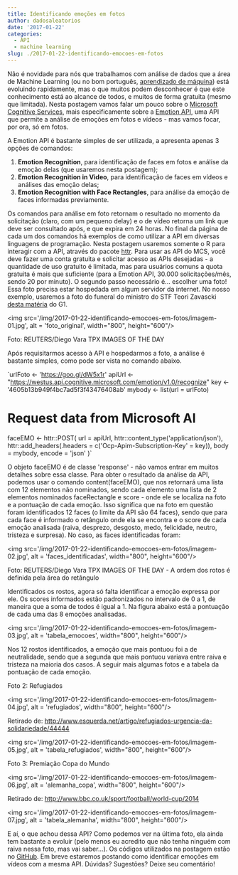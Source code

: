 ```yaml
---
title: Identificando emoções em fotos
author: dadosaleatorios
date: '2017-01-22'
categories:
  - API
  - machine learning
slug: ./2017-01-22-identificando-emocoes-em-fotos
---
```


Não é novidade para nós que trabalhamos com análise de dados que a área de Machine Learning (ou no bom português, [aprendizado de máquina](https://pt.wikipedia.org/wiki/Aprendizado_de_m%C3%A1quina)) está evoluindo rapidamente, mas o que muitos podem desconhecer é que este conhecimento está ao alcance de todos, e muitos de forma gratuita (mesmo que limitada). Nesta postagem vamos falar um pouco sobre o [Microsoft Cognitive Services](https://www.microsoft.com/cognitive-services/en-us/), mais especificamente sobre a [Emotion API](https://www.microsoft.com/cognitive-services/en-us/emotion-api), uma API que permite a análise de emoções em fotos e vídeos - mas vamos focar, por ora, só em fotos.

A Emotion API é bastante simples de ser utilizada, a apresenta apenas 3 opções de comandos:

  1. **Emotion Recognition**, para identificação de faces em fotos e análise da emoção delas (que usaremos nesta postagem);
  2. **Emotion Recognition in Video**, para identificação de faces em vídeos e análises das emoção delas;
  3. **Emotion Recognition with Face Rectangles**, para análise da emoção de faces informadas previamente.

Os comandos para análise em foto retornam o resultado no momento da solicitação (claro, com um pequeno delay) e o de vídeo retorna um link que deve ser consultado após, e que expira em 24 horas. No final da página de cada um dos comandos há exemplos de como utilizar a API em diversas linguagens de programação. Nesta postagem usaremos somente o R para interagir com a API, através do pacote [httr](https://cran.r-project.org/web/packages/httr/index.html). Para usar as API do MCS, você deve fazer uma conta gratuita e solicitar acesso as APIs desejadas - a quantidade de uso gratuito é limitada, mas para usuários comuns a quota gratuita é mais que suficiente (para a Emotion API, 30.000 solicitações/mês, sendo 20 por minuto). O segundo passo necessário é... escolher uma foto! Essa foto precisa estar hospedada em algum servidor da internet. No nosso exemplo, usaremos a foto do funeral do ministro do STF Teori Zavascki [desta matéria](http://g1.globo.com/politica/noticia/so-depois-que-houver-a-indicacao-do-relator-diz-temer-sobre-nomear-substituto-de-teori.ghtml) do G1.

<img src='/img/2017-01-22-identificando-emocoes-em-fotos/imagem-01.jpg', alt = 'foto_original', width="800", height="600"/>

Foto: REUTERS/Diego Vara TPX IMAGES OF THE DAY

Após requisitarmos acesso à API e hospedarmos a foto, a análise é bastante simples, como pode ser vista no comando abaixo.

`urlFoto <- 'https://goo.gl/dW5x1r'
apiUrl <- "https://westus.api.cognitive.microsoft.com/emotion/v1.0/recognize"
key <- '4605b13b949f4bc7ad5f3f43476408ab'
mybody <- list(url = urlFoto)
# Request data from Microsoft AI
faceEMO <- httr::POST(
  url = apiUrl,
  httr::content_type('application/json'),
  httr::add_headers(.headers = c('Ocp-Apim-Subscription-Key' = key)),
  body = mybody,
  encode = 'json'
)`

O objeto faceEMO é de classe 'response' - não vamos entrar em muitos detalhes sobre essa classe. Para obter o resultado da análise da API, podemos usar o comando content(faceEMO), que nos retornará uma lista com 12 elementos não nominados, sendo cada elemento uma lista de 2 elementos nominados faceRectangle e score - onde ele se localiza na foto e a pontuação de cada emoção. Isso significa que na foto em questão foram identificados 12 faces (o limite da API são 64 faces), sendo que para cada face é informado o retângulo onde ela se encontra e o score de cada emoção analisada (raiva, desprezo, desgosto, medo, felicidade, neutro, tristeza e surpresa). No caso, as faces identificadas foram:

<img src='/img/2017-01-22-identificando-emocoes-em-fotos/imagem-02.jpg', alt = 'faces_identificadas', width="800", height="600"/>

Foto: REUTERS/Diego Vara TPX IMAGES OF THE DAY - A ordem dos rotos é definida pela área do retângulo

Identificados os rostos, agora só falta identificar a emoção expressa por ele. Os scores informados estão padronizados no intervalo de 0 a 1, de maneira que a soma de todos é igual a 1. Na figura abaixo está a pontuação de cada uma das 8 emoções analisadas.

<img src='/img/2017-01-22-identificando-emocoes-em-fotos/imagem-03.jpg', alt = 'tabela_emocoes', width="800", height="600"/>

Nos 12 rostos identificados, a emoção que mais pontuou foi a de neutralidade, sendo que a segunda que mais pontuou variava entre raiva e tristeza na maioria dos casos. A seguir mais algumas fotos e a tabela da pontuação de cada emoção.

Foto 2: Refugiados

<img src='/img/2017-01-22-identificando-emocoes-em-fotos/imagem-04.jpg', alt = 'refugiados', width="800", height="600"/>

Retirado de: http://www.esquerda.net/artigo/refugiados-urgencia-da-solidariedade/44444

<img src='/img/2017-01-22-identificando-emocoes-em-fotos/imagem-05.jpg', alt = 'tabela_refugiados', width="800", height="600"/>

Foto 3: Premiação Copa do Mundo

<img src='/img/2017-01-22-identificando-emocoes-em-fotos/imagem-06.jpg', alt = 'alemanha_copa', width="800", height="600"/>

Retirado de: http://www.bbc.co.uk/sport/football/world-cup/2014

<img src='/img/2017-01-22-identificando-emocoes-em-fotos/imagem-07.jpg', alt = 'tabela_alemanha', width="800", height="600"/>

E aí, o que achou dessa API? Como podemos ver na última foto, ela ainda tem bastante a evoluir (pelo menos eu acredito que não tenha ninguém com raiva nessa foto, mas vai saber...). Os códigos utilizados na postagem estão no [GitHub](https://github.com/rcoster/blog/blob/master/Identificando%20emo%C3%A7%C3%B5es%20em%20fotos). Em breve estaremos postando como identificar emoções em vídeos com a mesma API. Dúvidas? Sugestões? Deixe seu comentário!
